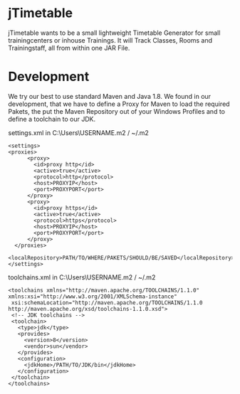 # jTimetable

jTimetable wants to be a small lightweight Timetable Generator for small trainingcenters or inhouse Trainings. It will Track Classes, Rooms and Trainingstaff, all from within one JAR File.

# Development

We try our best to use standard Maven and Java 1.8. We found in our development, that we have to define a Proxy for Maven to load the required Pakets, the put the Maven Repository out of your Windows Profiles and to define a toolchain to our JDK. 

settings.xml in C:\Users\USERNAME\.m2 / ~/.m2
```
<settings>
<proxies>
      <proxy>
        <id>proxy http</id>
        <active>true</active>
        <protocol>http</protocol>
        <host>PROXYIP</host>
        <port>PROXYPORT</port>
      </proxy>
	  <proxy>
        <id>proxy https</id>
        <active>true</active>
        <protocol>https</protocol>
        <host>PROXYIP</host>
        <port>PROXYPORT</port>
      </proxy>
  </proxies>
  <localRepository>PATH/TO/WHERE/PAKETS/SHOULD/BE/SAVED</localRepository>
</settings>
```

toolchains.xml in C:\Users\USERNAME\.m2 / ~/.m2
```
<toolchains xmlns="http://maven.apache.org/TOOLCHAINS/1.1.0" xmlns:xsi="http://www.w3.org/2001/XMLSchema-instance"
 xsi:schemaLocation="http://maven.apache.org/TOOLCHAINS/1.1.0 http://maven.apache.org/xsd/toolchains-1.1.0.xsd">
 <!-- JDK toolchains -->
 <toolchain>
   <type>jdk</type>
   <provides>
     <version>8</version>
     <vendor>sun</vendor>
   </provides>
   <configuration>
     <jdkHome>/PATH/TO/JDK/bin</jdkHome>
   </configuration>
 </toolchain>
</toolchains>
```